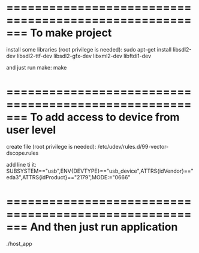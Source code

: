 =======================================================
To make project
=======================================================

install some libraries (root privilege is needed):
sudo apt-get install libsdl2-dev libsdl2-ttf-dev libsdl2-gfx-dev libxml2-dev libftdi1-dev

and just run make:
make


=======================================================
To add access to device from user level
=======================================================

create file (root privilege is needed): 
/etc/udev/rules.d/99-vector-dscope.rules

add line ti it: 
SUBSYSTEM=="usb",ENV{DEVTYPE}=="usb_device",ATTRS{idVendor}=="eda3",ATTRS{idProduct}=="2179",MODE:="0666"

=======================================================
And then just run application
=======================================================

./host_app
